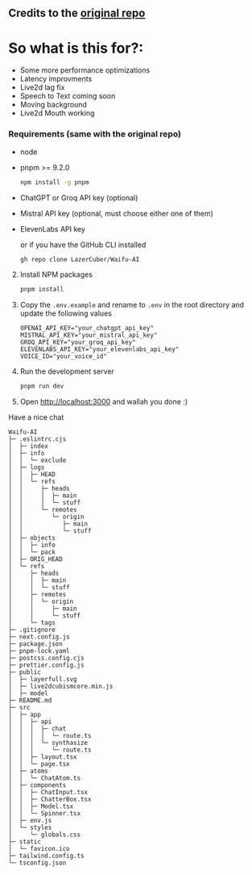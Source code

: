 ## Credits to the [original repo](https://github.com/unteifu/wAIfu) 

# So what is this for?:
- Some more performance optimizations
- Latency improvments
- Live2d lag fix
- Speech to Text coming soon
- Moving background
- Live2d Mouth working

### Requirements (same with the original repo) 
* node
* pnpm >= 9.2.0
  ```sh
  npm install -g pnpm
  ```
* ChatGPT or Groq API key (optional)
* Mistral API key (optional, must choose either one of them)
* ElevenLabs API key

    or if you have the GitHub CLI installed

    ```sh
   gh repo clone LazerCuber/Waifu-AI
    ```
2. Install NPM packages
    ```sh
    pnpm install
    ```
3. Copy the `.env.example` and rename to `.env` in the root directory and update the following values
    ```env
    OPENAI_API_KEY="your_chatgpt_api_key"
    MISTRAL_API_KEY="your_mistral_api_key"
    GROQ_API_KEY="your_groq_api_key"
    ELEVENLABS_API_KEY="your_elevenlabs_api_key"
    VOICE_ID="your_voice_id"
    ```
4. Run the development server
    ```sh
    pnpm run dev
    ```
5. Open [http://localhost:3000](http://localhost:3000) and wallah you done :)

Have a nice chat


```
Waifu-AI
├─ .eslintrc.cjs
│  ├─ index
│  ├─ info
│  │  └─ exclude
│  ├─ logs
│  │  ├─ HEAD
│  │  └─ refs
│  │     ├─ heads
│  │     │  ├─ main
│  │     │  └─ stuff
│  │     └─ remotes
│  │        └─ origin
│  │           ├─ main
│  │           └─ stuff
│  ├─ objects
│  │  ├─ info
│  │  └─ pack
│  ├─ ORIG_HEAD
│  └─ refs
│     ├─ heads
│     │  ├─ main
│     │  └─ stuff
│     ├─ remotes
│     │  └─ origin
│     │     ├─ main
│     │     └─ stuff
│     └─ tags
├─ .gitignore
├─ next.config.js
├─ package.json
├─ pnpm-lock.yaml
├─ postcss.config.cjs
├─ prettier.config.js
├─ public
│  ├─ layerfull.svg
│  ├─ live2dcubismcore.min.js
│  ├─ model
├─ README.md
├─ src
│  ├─ app
│  │  ├─ api
│  │  │  ├─ chat
│  │  │  │  └─ route.ts
│  │  │  └─ synthasize
│  │  │     └─ route.ts
│  │  ├─ layout.tsx
│  │  └─ page.tsx
│  ├─ atoms
│  │  └─ ChatAtom.ts
│  ├─ components
│  │  ├─ ChatInput.tsx
│  │  ├─ ChatterBox.tsx
│  │  ├─ Model.tsx
│  │  └─ Spinner.tsx
│  ├─ env.js
│  └─ styles
│     └─ globals.css
├─ static
│  └─ favicon.ico
├─ tailwind.config.ts
└─ tsconfig.json

```
